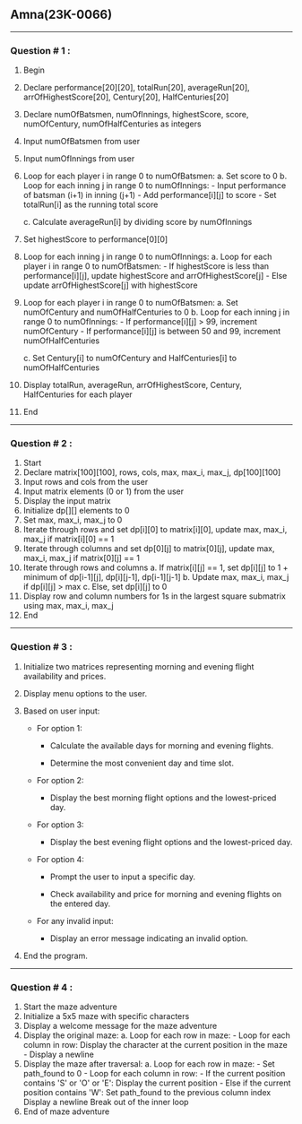 ## Amna(23K-0066)
***

### Question # 1 :
1. Begin
2. Declare performance[20][20], totalRun[20], averageRun[20], arrOfHighestScore[20], Century[20], HalfCenturies[20]
3. Declare numOfBatsmen, numOfInnings, highestScore, score, numOfCentury, numOfHalfCenturies as integers
4. Input numOfBatsmen from user
5. Input numOfInnings from user

6. Loop for each player i in range 0 to numOfBatsmen:
    a. Set score to 0
    b. Loop for each inning j in range 0 to numOfInnings:
        - Input performance of batsman (i+1) in inning (j+1)
        - Add performance[i][j] to score
        - Set totalRun[i] as the running total score
    
    c. Calculate averageRun[i] by dividing score by numOfInnings

7. Set highestScore to performance[0][0]
8. Loop for each inning j in range 0 to numOfInnings:
    a. Loop for each player i in range 0 to numOfBatsmen:
        - If highestScore is less than performance[i][j], update highestScore and arrOfHighestScore[j]
        - Else update arrOfHighestScore[j] with highestScore

9. Loop for each player i in range 0 to numOfBatsmen:
    a. Set numOfCentury and numOfHalfCenturies to 0
    b. Loop for each inning j in range 0 to numOfInnings:
        - If performance[i][j] > 99, increment numOfCentury
        - If performance[i][j] is between 50 and 99, increment numOfHalfCenturies
    
    c. Set Century[i] to numOfCentury and HalfCenturies[i] to numOfHalfCenturies

10. Display totalRun, averageRun, arrOfHighestScore, Century, HalfCenturies for each player
11. End

***
### Question # 2 :
1. Start
2. Declare matrix[100][100], rows, cols, max, max_i, max_j, dp[100][100]
3. Input rows and cols from the user
4. Input matrix elements (0 or 1) from the user
5. Display the input matrix
6. Initialize dp[][] elements to 0
7. Set max, max_i, max_j to 0
8. Iterate through rows and set dp[i][0] to matrix[i][0], update max, max_i, max_j if matrix[i][0] == 1
9. Iterate through columns and set dp[0][j] to matrix[0][j], update max, max_i, max_j if matrix[0][j] == 1
10. Iterate through rows and columns
    a. If matrix[i][j] == 1, set dp[i][j] to 1 + minimum of dp[i-1][j], dp[i][j-1], dp[i-1][j-1]
    b. Update max, max_i, max_j if dp[i][j] > max
    c. Else, set dp[i][j] to 0
11. Display row and column numbers for 1s in the largest square submatrix using max, max_i, max_j
12. End

***
### Question # 3 :

1. Initialize two matrices representing morning and evening flight availability and prices.
2. Display menu options to the user.
3. Based on user input:

    - For option 1:
   
        - Calculate the available days for morning and evening flights.
        
        - Determine the most convenient day and time slot.
    
    - For option 2:
    
        - Display the best morning flight options and the lowest-priced day.
    
    - For option 3:
    
        - Display the best evening flight options and the lowest-priced day.
    
    - For option 4:
    
        - Prompt the user to input a specific day.
        
        - Check availability and price for morning and evening flights on the entered day.
    
    - For any invalid input:
    
        - Display an error message indicating an invalid option.
5. End the program.

****

### Question # 4 :
1. Start the maze adventure
2. Initialize a 5x5 maze with specific characters
3. Display a welcome message for the maze adventure
4. Display the original maze:
    a. Loop for each row in maze:
        - Loop for each column in row:
            Display the character at the current position in the maze
        - Display a newline
5. Display the maze after traversal:
    a. Loop for each row in maze:
        - Set path_found to 0
        - Loop for each column in row:
            - If the current position contains 'S' or 'O' or 'E':
                Display the current position
            - Else if the current position contains 'W':
                Set path_found to the previous column index
                Display a newline
                Break out of the inner loop
6. End of maze adventure



